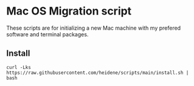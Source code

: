 # Mac OS Migration script

These scripts are for initializing a new Mac machine with my prefered software and terminal packages.

## Install

```
curl -Lks https://raw.githubusercontent.com/heidene/scripts/main/install.sh | bash
```
